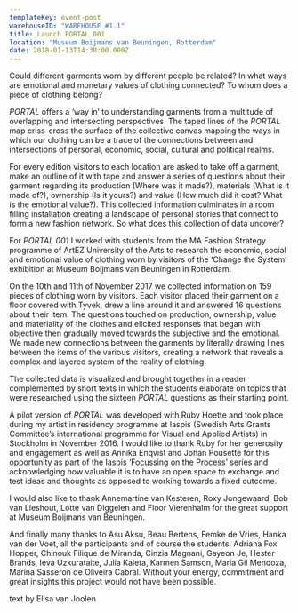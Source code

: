 ```yaml
---
templateKey: event-post
warehouseID: "WAREHOUSE #1.1"
title: Launch PORTAL 001
location: "Museum Boijmans van Beuningen, Rotterdam"
date: 2018-01-13T14:30:00.000Z
---
```


Could different garments worn by different people be related? In what ways are emotional and monetary values of clothing connected? To whom does a piece of clothing belong?

_PORTAL_ offers a ‘way in’ to understanding garments from a multitude of overlapping and intersecting perspectives. The taped lines of the _PORTAL_ map criss-cross the surface of the collective canvas mapping the ways in which our clothing can be a trace of the connections between and intersections of personal, economic, social, cultural and political realms.

For every edition visitors to each location are asked to take off a garment, make an outline of it with tape and answer a series of questions about their garment regarding its production (Where was it made?), materials (What is it made of?), ownership (Is it yours?) and value (How much did it cost? What is the emotional value?). This collected information culminates in a room filling installation creating a landscape of personal stories that connect to form a new fashion network. So what does this collection of data uncover?

For _PORTAL 001_ I worked with students from the MA Fashion Strategy programme of ArtEZ University of the Arts to research the economic, social and emotional value of clothing worn by visitors of the ‘Change the System’ exhibition at Museum Boijmans van Beuningen in Rotterdam.

On the 10th and 11th of November 2017 we collected information on 159 pieces of clothing worn by visitors. Each visitor placed their garment on a floor covered with Tyvek, drew a line around it and answered 16 questions about their item. The questions touched on production, ownership, value and materiality of the clothes and elicited responses that began with objective then gradually moved towards the subjective and the emotional. We made new connections between the garments by literally drawing lines between the items of the various visitors, creating a network that reveals a complex and layered system of the reality of clothing.

The collected data is visualized and brought together in a reader complemented by short texts in which the students elaborate on topics that were researched using the sixteen _PORTAL_ questions as their starting point.

A pilot version of _PORTAL_ was developed with Ruby Hoette and took place during my artist in residency programme at Iaspis (Swedish Arts Grants Committee’s international programme for Visual and Applied Artists) in Stockholm in November 2016. I would like to thank Ruby for her generosity and engagement as well as Annika Enqvist and Johan Pousette for this opportunity as part of the Iaspis ‘Focussing on the Process’ series and acknowledging how valuable it is to have an open space to exchange and test ideas and thoughts as opposed to working towards a fixed outcome.

I would also like to thank Annemartine van Kesteren, Roxy Jongewaard, Bob van Lieshout, Lotte van Diggelen and Floor Vierenhalm for the great support at Museum Boijmans van Beuningen.

And finally many thanks to Asu Aksu, Beau Bertens, Femke de Vries, Hanka van der Voet, all the participants and of course the students: Adriana Fox Hopper, Chinouk Filique de Miranda, Cinzia Magnani, Gayeon Je, Hester Brands, Ieva Uzkurataite, Julia Kaleta, Karmen Samson, Maria Gil Mendoza, Marina Sasseron de Oliveira Cabral. Without your energy, commitment and great insights this project would not have been possible.

text by Elisa van Joolen
